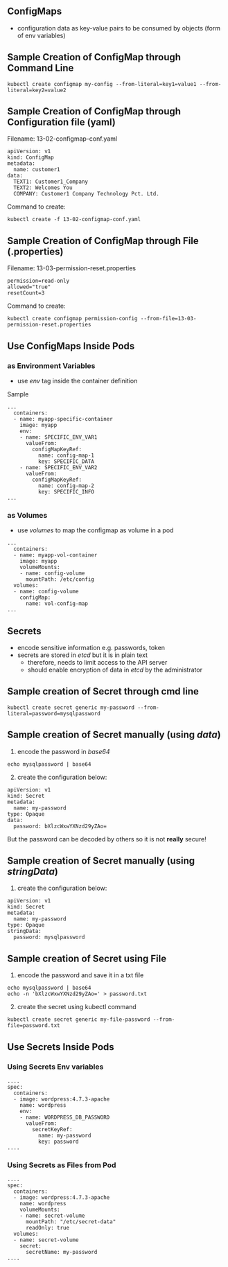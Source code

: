 ## ConfigMaps
- configuration data as key-value pairs to be consumed by objects (form of env variables)

## Sample Creation of ConfigMap through Command Line
```
kubectl create configmap my-config --from-literal=key1=value1 --from-literal=key2=value2
```

## Sample Creation of ConfigMap through Configuration file (yaml)
Filename: 13-02-configmap-conf.yaml
```
apiVersion: v1
kind: ConfigMap
metadata:
  name: customer1
data:
  TEXT1: Customer1_Company
  TEXT2: Welcomes You
  COMPANY: Customer1 Company Technology Pct. Ltd.
```

Command to create:
```
kubectl create -f 13-02-configmap-conf.yaml
```

## Sample Creation of ConfigMap through File (.properties)
Filename: 13-03-permission-reset.properties
```
permission=read-only
allowed="true"
resetCount=3
```

Command to create:
```
kubectl create configmap permission-config --from-file=13-03-permission-reset.properties
```

## Use ConfigMaps Inside Pods
### as Environment Variables
- use *env* tag inside the container definition

Sample
```
...
  containers:
  - name: myapp-specific-container
    image: myapp
    env:
    - name: SPECIFIC_ENV_VAR1
      valueFrom:
        configMapKeyRef:
          name: config-map-1
          key: SPECIFIC_DATA
    - name: SPECIFIC_ENV_VAR2
      valueFrom:
        configMapKeyRef:
          name: config-map-2
          key: SPECIFIC_INFO
...
```

### as Volumes
- use *volumes* to map the configmap as volume in a pod
```
...
  containers:
  - name: myapp-vol-container
    image: myapp
    volumeMounts:
    - name: config-volume
      mountPath: /etc/config
  volumes:
  - name: config-volume
    configMap:
      name: vol-config-map
...
```

## Secrets
- encode sensitive information e.g. passwords, token
- secrets are stored in *etcd* but it is in plain text
  - therefore, needs to limit access to the API server
  - should enable encryption of data in *etcd* by the administrator

## Sample creation of Secret through cmd line
```
kubectl create secret generic my-password --from-literal=password=mysqlpassword
```

## Sample creation of Secret manually (using *data*)
1. encode the password in *base64*
```
echo mysqlpassword | base64
```

2. create the configuration below:
```
apiVersion: v1
kind: Secret
metadata:
  name: my-password
type: Opaque
data:
  password: bXlzcWxwYXNzd29yZAo=
```

But the password can be decoded by others so it is not **really** secure!

## Sample creation of Secret manually (using *stringData*)
1. create the configuration below:
```
apiVersion: v1
kind: Secret
metadata:
  name: my-password
type: Opaque
stringData:
  password: mysqlpassword
```

## Sample creation of Secret using File
1. encode the password and save it in a txt file
```
echo mysqlpassword | base64
echo -n 'bXlzcWxwYXNzd29yZAo=' > password.txt
```

2. create the secret using kubectl command
```
kubectl create secret generic my-file-password --from-file=password.txt
```

## Use Secrets Inside Pods
### Using Secrets Env variables

```
....
spec:
  containers:
  - image: wordpress:4.7.3-apache
    name: wordpress
    env:
    - name: WORDPRESS_DB_PASSWORD
      valueFrom:
        secretKeyRef:
          name: my-password
          key: password
....
```

### Using Secrets as Files from Pod
```
....
spec:
  containers:
  - image: wordpress:4.7.3-apache
    name: wordpress
    volumeMounts:
    - name: secret-volume
      mountPath: "/etc/secret-data"
      readOnly: true
  volumes:
  - name: secret-volume
    secret:
      secretName: my-password
....
```
